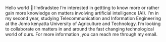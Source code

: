 Hello world 👋 I’m6radstee
I’m interested in gettting to know more or rather gain more knowledge on matters involving artificial intelligence (AI).
I’m in my second year, studying Telecommunication and Information Engineering at the Jomo kenyatta University of Agriculture and Technology.
I’m looking to collaborate on matters in and around the fast changing technological world of ours.
For more information ,you can reach me through my email.


<!---
6radstee/6radstee is a ✨ special ✨ repository because its `README.md` (this file) appears on your GitHub profile.
You can click the Preview link to take a look at your changes.
--->

